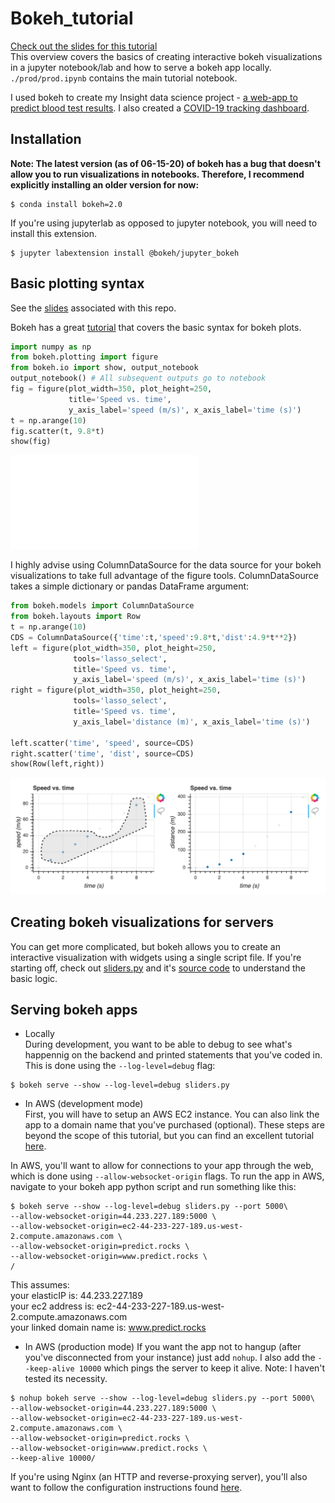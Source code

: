 # Bokeh_tutorial

[Check out the slides for this tutorial](https://rashecl.github.io/Bokeh_tutorial/prod/prod.slides.html#/)
<br>
This overview covers the basics of creating interactive bokeh visualizations in a jupyter notebook/lab and how to serve a bokeh app locally. `./prod/prod.ipynb` contains the main tutorial notebook. <br>

I used bokeh to create my Insight data science project - [a web-app to predict blood test results](http://healthforecaster.xyz/HF). I also created a [COVID-19 tracking dashboard](predict.rocks).


## Installation
<b> Note: The latest version (as of 06-15-20) of bokeh has a bug that doesn't allow you to run visualizations in notebooks. Therefore, I recommend explicitly installing an older version for now: </b>
``` console
$ conda install bokeh=2.0
```
If you're using jupyterlab as opposed to jupyter notebook, you will need to install this extension.
``` console
$ jupyter labextension install @bokeh/jupyter_bokeh
```

## Basic plotting syntax
See the [slides](https://rashecl.github.io/Bokeh_tutorial/prod/prod.slides.html#/) associated with this repo. <br>

Bokeh has a great [tutorial](https://mybinder.org/v2/gh/bokeh/bokeh-notebooks/master?filepath=tutorial%2F00%20-%20Introduction%20and%20Setup.ipynb) that covers the basic syntax for bokeh plots.

``` python
import numpy as np
from bokeh.plotting import figure
from bokeh.io import show, output_notebook
output_notebook() # All subsequent outputs go to notebook
fig = figure(plot_width=350, plot_height=250,
             title='Speed vs. time',
             y_axis_label='speed (m/s)', x_axis_label='time (s)')
t = np.arange(10)
fig.scatter(t, 9.8*t)
show(fig)
```
![basic plot](/figs/basic_syntax_1.html)

I highly advise using ColumnDataSource for the data source for your bokeh visualizations to take full advantage of the figure tools. ColumnDataSource takes a simple dictionary or pandas DataFrame argument:
``` python 
from bokeh.models import ColumnDataSource
from bokeh.layouts import Row 
t = np.arange(10)
CDS = ColumnDataSource({'time':t,'speed':9.8*t,'dist':4.9*t**2})
left = figure(plot_width=350, plot_height=250,
              tools='lasso_select',
              title='Speed vs. time',
              y_axis_label='speed (m/s)', x_axis_label='time (s)')
right = figure(plot_width=350, plot_height=250,
              tools='lasso_select',
              title='Speed vs. time',
              y_axis_label='distance (m)', x_axis_label='time (s)')

left.scatter('time', 'speed', source=CDS)
right.scatter('time', 'dist', source=CDS)
show(Row(left,right))
```
![linked plot](/figs/basic_syntax_2.png)
## Creating bokeh visualizations for servers
You can get more complicated, but bokeh allows you to create an interactive visualization with widgets using a single script file. 
If you're starting off, check out [sliders.py](https://demo.bokeh.org/sliders) and it's [source code](https://github.com/bokeh/bokeh/blob/master/examples/app/sliders.py) to understand the basic logic. 

## Serving bokeh apps

* Locally <br> 
During development, you want to be able to debug to see what's happennig on the backend and printed statements that you've coded in. This is done using the `--log-level=debug` flag:
  
``` console
$ bokeh serve --show --log-level=debug sliders.py
```

* In AWS (development mode) <br>
First, you will have to setup an AWS EC2 instance. You can also link the app to a domain name that you've purchased (optional). These steps are beyond the scope of this tutorial, but you can find an excellent tutorial [here](https://docs.google.com/presentation/d/1Z18wadUskWYdW2iOaX3rypoO1HftaOS-mHw2qHr_sSs/edit?usp=sharing).

In AWS, you'll want to allow for connections to your app through the web, which is done using `--allow-websocket-origin` flags.
To run the app in AWS, navigate to your bokeh app python script and run something like this:

``` console 
$ bokeh serve --show --log-level=debug sliders.py --port 5000\
--allow-websocket-origin=44.233.227.189:5000 \
--allow-websocket-origin=ec2-44-233-227-189.us-west-2.compute.amazonaws.com \
--allow-websocket-origin=predict.rocks \
--allow-websocket-origin=www.predict.rocks \
/
```

This assumes:<br>
your elasticIP is: 44.233.227.189 <br>
your ec2 address is: ec2-44-233-227-189.us-west-2.compute.amazonaws.com <br>
your linked domain name is: www.predict.rocks <br>

* In AWS (production mode)
If you want the app not to hangup (after you've disconnected from your instance) just add `nohup`. I also add the `--keep-alive 10000` which pings the server to keep it alive. Note: I haven't tested its necessity. 


``` console 
$ nohup bokeh serve --show --log-level=debug sliders.py --port 5000\
--allow-websocket-origin=44.233.227.189:5000 \
--allow-websocket-origin=ec2-44-233-227-189.us-west-2.compute.amazonaws.com \
--allow-websocket-origin=predict.rocks \
--allow-websocket-origin=www.predict.rocks \
--keep-alive 10000/
```

If you're using Nginx (an HTTP and reverse-proxying server), you'll also want to follow the configuration instructions found [here](https://docs.bokeh.org/en/latest/docs/user_guide/server.html#nginx).
